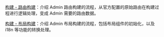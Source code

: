 [构建 - 路由构建](/structure/sourceCode-layout)：介绍 Admin 路由构建的流程，从官方配置的原始路由在构建过程进行逻辑处理，变成 Admin 需要的路由数据。

[构建 - 布局构建](/structure/sourceCode-router)：介绍 Admin 布局构建的流程，包括布局组件的初始化，以及 i18n 等功能的转换处理。
